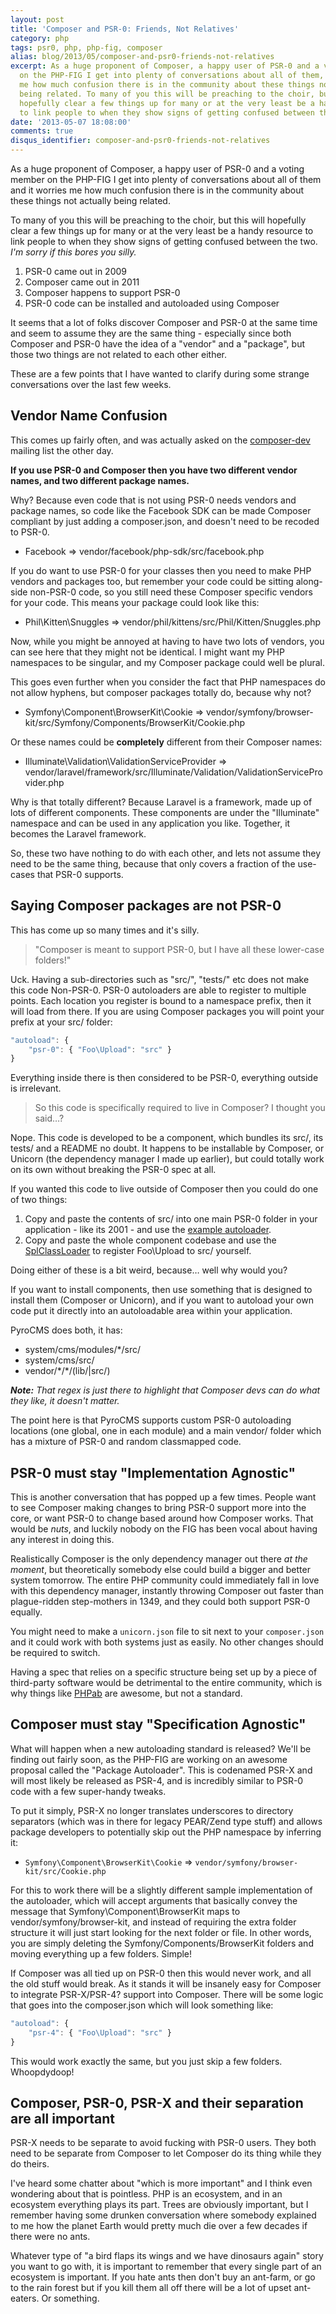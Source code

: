 ```yaml
---
layout: post
title: 'Composer and PSR-0: Friends, Not Relatives'
category: php
tags: psr0, php, php-fig, composer
alias: blog/2013/05/composer-and-psr0-friends-not-relatives
excerpt: As a huge proponent of Composer, a happy user of PSR-0 and a voting member
  on the PHP-FIG I get into plenty of conversations about all of them, and it worries
  me how much confusion there is in the community about these things not actually
  being related. To many of you this will be preaching to the choir, but this will
  hopefully clear a few things up for many or at the very least be a handy resource
  to link people to when they show signs of getting confused between the two.
date: '2013-05-07 18:08:00'
comments: true
disqus_identifier: composer-and-psr0-friends-not-relatives
---
```


As a huge proponent of Composer, a happy user of PSR-0 and a voting member on the PHP-FIG I get into plenty of conversations about all of them and it worries me how much confusion there is in the community about these things not actually being related. 

To many of you this will be preaching to the choir, but this will hopefully clear a few things up for many or at the very least be a handy resource to link people to when they show signs of getting confused between the two. _I'm sorry if this bores you silly._

1. PSR-0 came out in 2009
1. Composer came out in 2011
1. Composer happens to support PSR-0
1. PSR-0 code can be installed and autoloaded using Composer

It seems that a lot of folks discover Composer and PSR-0 at the same time and seem to assume they are the same thing - especially since both Composer and PSR-0 have the idea of a "vendor" and a "package", but those two things are not related to each other either. 

These are a few points that I have wanted to clarify during some strange conversations over the last few weeks.

## Vendor Name Confusion

This comes up fairly often, and was actually asked on the [composer-dev](https://groups.google.com/forum/?fromgroups=#!topic/composer-dev) mailing list the other day. 

**If you use PSR-0 and Composer then you have two different vendor names, and two different package names.**

Why? Because even code that is not using PSR-0 needs vendors and package names, so code like the Facebook SDK can be made Composer compliant by just adding a composer.json, and doesn't need to be recoded to PSR-0. 

* Facebook => vendor/facebook/php-sdk/src/facebook.php

If you do want to use PSR-0 for your classes then you need to make PHP vendors and packages too, but remember your code could be sitting along-side non-PSR-0 code, so you still need these Composer specific vendors for your code. This means your package could look like this:

* Phil\Kitten\Snuggles => vendor/phil/kittens/src/Phil/Kitten/Snuggles.php

Now, while you might be annoyed at having to have two lots of vendors, you can see here that they might not be identical. I might want my PHP namespaces to be singular, and my Composer package could well be plural.

This goes even further when you consider the fact that PHP namespaces do not allow hyphens, but composer packages totally do, because why not?

* Symfony\Component\BrowserKit\Cookie => vendor/symfony/browser-kit/src/Symfony/Components/BrowserKit/Cookie.php

Or these names could be **completely** different from their Composer names:

* Illuminate\Validation\ValidationServiceProvider => vendor/laravel/framework/src/Illuminate/Validation/ValidationServiceProvider.php

Why is that totally different? Because Laravel is a framework, made up of lots of different components. These components are under the "Illuminate" namespace and can be used in any application you like. Together, it becomes the Laravel framework. 

So, these two have nothing to do with each other, and lets not assume they need to be the same thing, because that only covers a fraction of the use-cases that PSR-0 supports. 

## Saying Composer packages are not PSR-0

This has come up so many times and it's silly.

> "Composer is meant to support PSR-0, but I have all these lower-case folders!"

Uck. Having a sub-directories such as "src/", "tests/" etc does not make this code Non-PSR-0. PSR-0 autoloaders are able to register to multiple points. Each location you register is bound to a namespace prefix, then it will load from there. If you are using Composer packages you will point your prefix at your src/ folder:

~~~js
"autoload": {
    "psr-0": { "Foo\Upload": "src" }
}
~~~

Everything inside there is then considered to be PSR-0, everything outside is irrelevant.

> So this code is specifically required to live in Composer? I thought you said…?

Nope. This code is developed to be a component, which bundles its src/, its tests/ and a README no doubt. It happens to be installable by Composer, or Unicorn (the dependency manager I made up earlier), but could totally work on its own without breaking the PSR-0 spec at all.

If you wanted this code to live outside of Composer then you could do one of two things:

1. Copy and paste the contents of src/ into one main PSR-0 folder in your application - like its 2001 - and use the [example autoloader](https://github.com/php-fig/fig-standards/blob/master/accepted/PSR-0.md#example-implementation).
1. Copy and paste the whole component codebase and use the [SplClassLoader](https://gist.github.com/jwage/221634) to register Foo\Upload to src/ yourself.

Doing either of these is a bit weird, because… well why would you?

If you want to install components, then use something that is designed to install them (Composer or Unicorn), and if you want to autoload your own code put it directly into an autoloadable area within your application.

PyroCMS does both, it has:

* system/cms/modules/\*/src/
* system/cms/src/
* vendor/\*/\*/(lib/|src/)

_**Note:** That regex is just there to highlight that Composer devs can do what they like, it doesn't matter._

The point here is that PyroCMS supports custom PSR-0 autoloading locations (one global, one in each module) and a main vendor/ folder which has a mixture of PSR-0 and random classmapped code. 

## PSR-0 must stay "Implementation Agnostic"

This is another conversation that has popped up a few times. People want to see Composer making changes to bring PSR-0 support more into the core, or want PSR-0 to change based around how Composer works. That would be _nuts_, and luckily nobody on the FIG has been vocal about having any interest in doing this.

Realistically Composer is the only dependency manager out there _at the moment_, but theoretically somebody else could build a bigger and better system tomorrow. The entire PHP community could immediately fall in love with this dependency manager, instantly throwing Composer out faster than plague-ridden step-mothers in 1349, and they could both support PSR-0 equally.

You might need to make a `unicorn.json` file to sit next to your `composer.json` and it could work with both systems just as easily. No other changes should be required to switch.

Having a spec that relies on a specific structure being set up by a piece of third-party software would be detrimental to the entire community, which is why things like [PHPab](https://github.com/theseer/Autoload) are awesome, but not a standard.

## Composer must stay "Specification Agnostic"

What will happen when a new autoloading standard is released? We'll be finding out fairly soon, as the PHP-FIG are working on an awesome proposal called the "Package Autoloader". This is codenamed PSR-X and will most likely be released as PSR-4, and is incredibly similar to PSR-0 code with a few super-handy tweaks.

To put it simply, PSR-X no longer translates underscores to directory separators (which was in there for legacy PEAR/Zend type stuff) and allows package developers to potentially skip out the PHP namespace by inferring it:

* `Symfony\Component\BrowserKit\Cookie` => `vendor/symfony/browser-kit/src/Cookie.php`

For this to work there will be a slightly different sample implementation of the autoloader, which will accept arguments that basically convey the message that Symfony\Component\BrowserKit maps to vendor/symfony/browser-kit, and instead of requiring the extra folder structure it will just start looking for the next folder or file. In other words, you are simply deleting the Symfony/Components/BrowserKit folders and moving everything up a few folders. Simple!

If Composer was all tied up on PSR-0 then this would never work, and all the old stuff would break. As it stands it will be insanely easy for Composer to integrate PSR-X/PSR-4? support into Composer. There will be some logic that goes into the composer.json which will look something like:

~~~js
"autoload": {
    "psr-4": { "Foo\Upload": "src" }
}
~~~  
    
This would work exactly the same, but you just skip a few folders. Whoopdydoop!

## Composer, PSR-0, PSR-X and their separation are all important

PSR-X needs to be separate to avoid fucking with PSR-0 users. They both need to be separate from Composer to let Composer do its thing while they do theirs.

I've heard some chatter about "which is more important" and I think even wondering about that is pointless. PHP is an ecosystem, and in an ecosystem everything plays its part. Trees are obviously important, but I remember having some drunken conversation where somebody explained to me how the planet Earth would pretty much die over a few decades if there were no ants. 

Whatever type of "a bird flaps its wings and we have dinosaurs again" story you want to go with, it is important to remember that every single part of an ecosystem is important. If you hate ants then don't buy an ant-farm, or go to the rain forest but if you kill them all off there will be a lot of upset ant-eaters. Or something.
